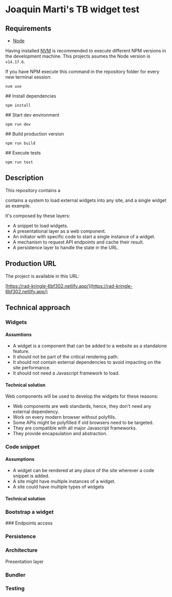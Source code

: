 # Joaquin Marti's TB widget test

## Requirements

* [Node](https://nodejs.org/)

Having installed [NVM](https://github.com/creationix/nvm) is recommended to execute different NPM versions in the development machine. This projects asumes the Node version is `v14.17.6`.

If you have NPM execute this command in the repository folder for every new terminal session:

```
nvm use
```

## Install dependencies

```
npm install
```

## Start dev environment

```
npm run dev
```

## Build production version

```
npm run build
```

## Execute tests

```
npm run test
```

## Description

This repository contains a


contains a system to load external widgets into any site, and a single widget as example.

It's composed by these layers:

- A snippet to load widgets.
- A presentational layer as a web component.
- An initiator with specific code to start a single instance of a widget.
- A mechanism to request API endpoints and cache their result.
- A persistence layer to handle the state in the URL.

## Production URL

The project is available in this URL:

[https://rad-kringle-6bf302.netlify.app/](https://rad-kringle-6bf302.netlify.app/)

## Technical approach



### Widgets

#### Assumtions

- A widget is a component that can be added to a website as a standalone feature.
- It should not be part of the critical rendering path.
- It should not contain external dependencies to avoid impacting on the site performance.
- It should not need a Javascript framework to load.

#### Technical solution

Web components will be used to develop the widgets for these reasons:

- Web components are web standards, hence, they don't need any external dependency.
- Work on every modern browser without polyfills.
- Some APIs might be polyfilled if old browsers need to be targeted.
- They are compatible with all major Javascript frameworks.
- They provide encapsulation and abstraction.

### Code snippet

#### Assumptions

- A widget can be rendered at any place of the site wherever a code snippet is added.
- A site might have multiple instances of a widget.
- A site could have multiple types of widgets

#### Technical solution


### Bootstrap a widget

### Endpoints access

### Persistence


### Architecture


Presentation layer

### Bundler

### Testing